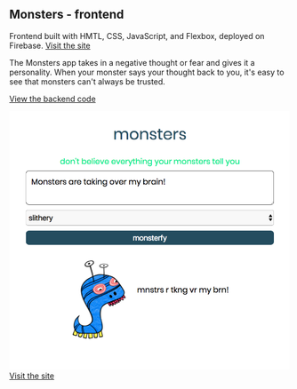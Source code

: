 ## Monsters - frontend

Frontend built with HMTL, CSS, JavaScript, and Flexbox, deployed on Firebase. [Visit the site](https://monstersofmine.firebaseapp.com/)

The Monsters app takes in a negative thought or fear and gives it a personality. When your monster says your thought back to you, it's easy to see that monsters can't always be trusted.

[View the backend code](https://github.com/amberjohnsonsmile/monsters-backend)

![screenshot](client-screenshot.png)
[Visit the site](https://monstersofmine.firebaseapp.com/)
